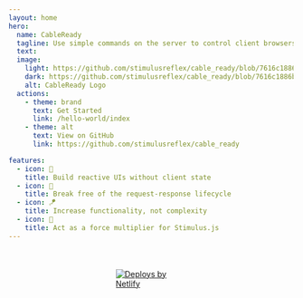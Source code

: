 ```yaml
---
layout: home
hero:
  name: CableReady
  tagline: Use simple commands on the server to control client browsers in real-time
  text:
  image:
    light: https://github.com/stimulusreflex/cable_ready/blob/7616c1886b9228039468d8d26672ee3229b0f4d0/assets/cable-ready-logo.svg?raw=true
    dark: https://github.com/stimulusreflex/cable_ready/blob/7616c1886b9228039468d8d26672ee3229b0f4d0/assets/cable-ready-logo.svg?raw=true
    alt: CableReady Logo
  actions:
    - theme: brand
      text: Get Started
      link: /hello-world/index
    - theme: alt
      text: View on GitHub
      link: https://github.com/stimulusreflex/cable_ready

features:
  - icon: 🥏
    title: Build reactive UIs without client state
  - icon: 🤹
    title: Break free of the request-response lifecycle
  - icon: 🪁
    title: Increase functionality, not complexity
  - icon: 🔨
    title: Act as a force multiplier for Stimulus.js
---
```


<style>
:root {
  --vp-c-brand: #5097F7;
  --vp-button-brand-hover-bg: #5097F7;
  --vp-home-hero-name-color: transparent;
  --vp-home-hero-name-background: -webkit-linear-gradient(120deg, #bd34fe, #5097F7);
}
</style>

<div style="margin-left: auto; margin-right: auto; margin-top: 50px; width: 125px;">
  <a href="https://www.netlify.com">
    <img src="https://www.netlify.com/v3/img/components/netlify-color-accent.svg" alt="Deploys by Netlify" />
  </a>
</div>
